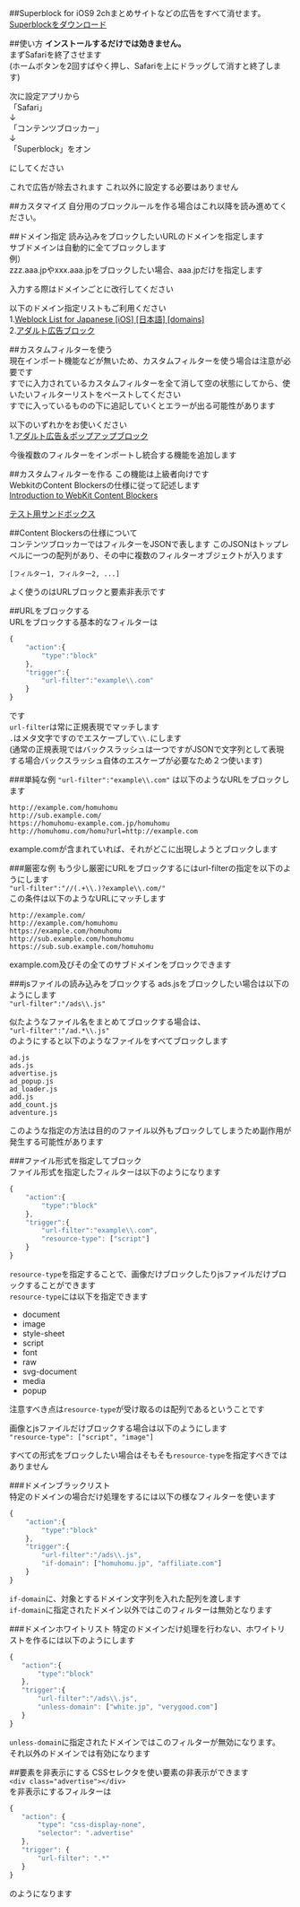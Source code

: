 ##Superblock for iOS9
2chまとめサイトなどの広告をすべて消せます。  
[Superblockをダウンロード](https://itunes.apple.com/us/app/superblock-guang-gaoburokku/id1041786553?l=ja&ls=1&mt=8)  

##使い方
**インストールするだけでは効きません。**  
まずSafariを終了させます  
(ホームボタンを2回すばやく押し、Safariを上にドラッグして消すと終了します)  
  
次に設定アプリから  
「Safari」  
↓  
「コンテンツブロッカー」  
↓  
「Superblock」をオン  

にしてください  
  
これで広告が除去されます
これ以外に設定する必要はありません  

  
##カスタマイズ
自分用のブロックルールを作る場合はこれ以降を読み進めてください。  
  

##ドメイン指定
読み込みをブロックしたいURLのドメインを指定します  
サブドメインは自動的に全てブロックします  
例）  
zzz.aaa.jpやxxx.aaa.jpをブロックしたい場合、aaa.jpだけを指定します  
  
入力する際はドメインごとに改行してください  
  
以下のドメイン指定リストもご利用ください  
1.[Weblock List for Japanese [iOS] [日本語] [domains]](http://cosmonote.blogspot.jp/2014/02/weblock-list-for-japanese-ios-domains.html?m=1)  
2.[アダルト広告ブロック](http://sugokunemui.github.io/superblock/domain.html)  
  

##カスタムフィルターを使う  
現在インポート機能などが無いため、カスタムフィルターを使う場合は注意が必要です  
すでに入力されているカスタムフィルターを全て消して空の状態にしてから、使いたいフィルターリストをペーストしてください  
すでに入っているものの下に追記していくとエラーが出る可能性があります  
  
以下のいずれかをお使いください  
1.[アダルト広告＆ポップアップブロック](http://sugokunemui.github.io/superblock/adult.html)  
  
今後複数のフィルターをインポートし統合する機能を追加します  
  

##カスタムフィルターを作る
この機能は上級者向けです  
WebkitのContent Blockersの仕様に従って記述します  
[Introduction to WebKit Content Blockers](https://www.webkit.org/blog/3476/content-blockers-first-look/)  
  
[テスト用サンドボックス](http://sugokunemui.github.io/superblock/sandbox.html)  

##Content Blockersの仕様について  
コンテンツブロッカーではフィルターをJSONで表します
このJSONはトップレベルに一つの配列があり、その中に複数のフィルターオブジェクトが入ります  
  
    [フィルター1, フィルター2, ...]  
  
よく使うのはURLブロックと要素非表示です  
  

##URLをブロックする  
URLをブロックする基本的なフィルターは  
```javascript
{  
	"action":{  
		"type":"block"
	},
	"trigger":{  
		"url-filter":"example\\.com"
	}
}
```
です  
`url-filter`は常に正規表現でマッチします  
`.`はメタ文字ですのでエスケープして`\\.`にします  
(通常の正規表現ではバックスラッシュは一つですがJSONで文字列として表現する場合バックスラッシュ自体のエスケープが必要なため２つ使います)  

###単純な例
`"url-filter":"example\\.com"`
は以下のようなURLをブロックします  
```
http://example.com/homuhomu
http://sub.example.com/
https://homuhomu-example.com.jp/homuhomu
http://homuhomu.com/homu?url=http://example.com
```
example.comが含まれていれば、それがどこに出現しようとブロックします  

###厳密な例
もう少し厳密にURLをブロックするにはurl-filterの指定を以下のようにします  
`"url-filter":"//(.+\\.)?example\\.com/"`  
この条件は以下のようなURLにマッチします
```
http://example.com/
http://example.com/homuhomu
https://example.com/homuhomu
http://sub.example.com/homuhomu
https://sub.sub.example.com/homuhomu
```
example.com及びその全てのサブドメインをブロックできます  
  
###jsファイルの読み込みをブロックする 
ads.jsをブロックしたい場合は以下のようにします  
`"url-filter":"/ads\\.js"`  
  
似たようなファイル名をまとめてブロックする場合は、  
`"url-filter":"/ad.*\\.js"`  
のようにすると以下のようなファイルをすべてブロックします
```
ad.js
ads.js
advertise.js
ad_popup.js
ad_loader.js
add.js
add_count.js
adventure.js
```
このような指定の方法は目的のファイル以外もブロックしてしまうため副作用が発生する可能性があります  
  
  
###ファイル形式を指定してブロック  
ファイル形式を指定したフィルターは以下のようになります
```javascript
{  
	"action":{  
		"type":"block"
	},
	"trigger":{  
		"url-filter":"example\\.com",
        "resource-type": ["script"]
	}
}
```
`resource-type`を指定することで、画像だけブロックしたりjsファイルだけブロックすることができます  
`resource-type`には以下を指定できます  
* document  
* image  
* style-sheet  
* script  
* font  
* raw  
* svg-document  
* media  
* popup  
  
注意すべき点は`resource-type`が受け取るのは配列であるということです  
  
画像とjsファイルだけブロックする場合は以下のようにします  
`"resource-type": ["script", "image"]`  
  
すべての形式をブロックしたい場合はそもそも`resource-type`を指定すべきではありません  
  
  
###ドメインブラックリスト  
特定のドメインの場合だけ処理をするには以下の様なフィルターを使います  
```javascript
{  
	"action":{  
		"type":"block"
	},
	"trigger":{  
		"url-filter":"/ads\\.js",
        "if-domain": ["homuhomu.jp", "affiliate.com"]
	}
}
```
`if-domain`に、対象とするドメイン文字列を入れた配列を渡します  
`if-domain`に指定されたドメイン以外ではこのフィルターは無効となります  

###ドメインホワイトリスト
特定のドメインだけ処理を行わない、ホワイトリストを作るには以下のようにします
 ```javascript
{  
	"action":{  
		"type":"block"
	},
	"trigger":{  
		"url-filter":"/ads\\.js",
        "unless-domain": ["white.jp", "verygood.com"]
	}
}
```
`unless-domain`に指定されたドメインではこのフィルターが無効になります。  
それ以外のドメインでは有効になります  
  

##要素を非表示にする
CSSセレクタを使い要素の非表示ができます  
`<div class="advertise"></div>`  
を非表示にするフィルターは  
 ```javascript
{
	"action": {
		"type": "css-display-none",
		"selector": ".advertise"
	},
	"trigger": {
		"url-filter": ".*"
	}
}
```
のようになります